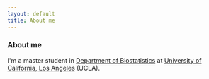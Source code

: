 ```yaml
---
layout: default
title: About me
---
```

### About me

I'm a master student in [Department of Biostatistics](https://ph.ucla.edu/departments/biostatistics) at [University of California, Los Angeles](http://www.ucla.edu) (UCLA).